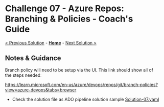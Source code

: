 # Challenge 07 - Azure Repos: Branching & Policies - Coach's Guide 

[< Previous Solution](./Solution-06.md) - **[Home](./README.md)** - [Next Solution >](./Solution-08.md)

## Notes & Guidance

Branch policy will need to be setup via the UI.  This link should show all of the steps needed:

https://learn.microsoft.com/en-us/azure/devops/repos/git/branch-policies?view=azure-devops&tabs=browser


- Check the solution file as ADO pipeline solution sample [Solution-07.yaml](./Solutions/Solution-07.yaml)
